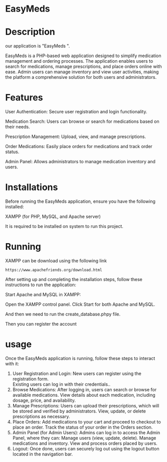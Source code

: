 # EasyMeds

# Description 

our application is "EasyMeds ".<br />

EasyMeds is a PHP-based web application designed to simplify medication management and ordering processes. The application enables users to search for medications, manage prescriptions, and place orders online with ease. Admin users can manage inventory and view user activities, making the platform a comprehensive solution for both users and administrators.<br />

# Features

User Authentication: Secure user registration and login functionality.

Medication Search: Users can browse or search for medications based on their needs.

Prescription Management: Upload, view, and manage prescriptions.

Order Medications: Easily place orders for medications and track order status.

Admin Panel: Allows administrators to manage medication inventory and users.

# Installations

Before running the EasyMeds application, ensure you have the following installed:

XAMPP (for PHP, MySQL, and Apache server)<br />

It is required to be installed on system to run this project.<br />

# Running

XAMPP can be download using the following link
```
https://www.apachefriends.org/download.html
```
After setting up and completing the installation steps, follow these instructions to run the application:

Start Apache and MySQL in XAMPP:

Open the XAMPP control panel.
Click Start for both Apache and MySQL.

And then we need to run the create_database.phpy file. 

Then you can register the account 

# usage

Once the EasyMeds application is running, follow these steps to interact with it:

1. User Registration and Login:
    New users can register using the registration form.    
    Existing users can log in with their credentials..<br />
2. Browse Medications:
    After logging in, users can search or browse for available medications.
    View details about each medication, including dosage, price, and availability.<br />
3. Manage Prescriptions:
    Users can upload their prescriptions, which will be stored and verified by administrators.
    View, update, or delete prescriptions as necessary.<br />
4. Place Orders:
    Add medications to your cart and proceed to checkout to place an order.
    Track the status of your order in the Orders section.<br />
5. Admin Panel (for Admin Users):
    Admins can log in to access the Admin Panel, where they can:
    Manage users (view, update, delete).
    Manage medications and inventory.
    View and process orders placed by users.<br />
6. Logout:
    Once done, users can securely log out using the logout button located in the navigation bar.<br />

